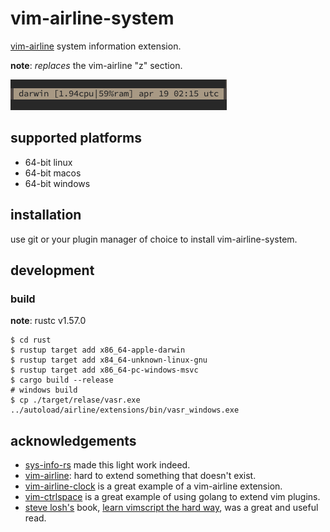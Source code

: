 vim-airline-system
==================

[vim-airline](https://github.com/vim-airline/vim-airline) system information extension.

**note**: _replaces_ the vim-airline "z" section.

![screenshot](https://github.com/ratmav/vim-airline-system/blob/master/screenshot.png?raw=true)

## supported platforms

* 64-bit linux
* 64-bit macos
* 64-bit windows

## installation

use git or your plugin manager of choice to install vim-airline-system.

## development

### build

**note**: rustc v1.57.0

  ```shell
  $ cd rust
  $ rustup target add x86_64-apple-darwin
  $ rustup target add x84_64-unknown-linux-gnu
  $ rustup target add x86_64-pc-windows-msvc
  $ cargo build --release
  # windows build
  $ cp ./target/relase/vasr.exe ../autoload/airline/extensions/bin/vasr_windows.exe
  ```

## acknowledgements

* [sys-info-rs](https://github.com/FillZpp/sys-info-rs) made this light work indeed.
* [vim-airline](https://github.com/vim-airline/vim-airline): hard to extend something that doesn't exist.
* [vim-airline-clock](https://github.com/enricobacis/vim-airline-clock) is a great example of a vim-airline extension.
* [vim-ctrlspace](https://github.com/vim-ctrlspace/vim-ctrlspace) is a great example of using golang to extend vim plugins.
* [steve losh's](https://stevelosh.com/) book, [learn vimscript the hard way](https://learnvimscriptthehardway.stevelosh.com/), was a great and useful read.
